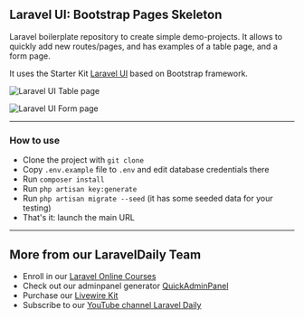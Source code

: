 ## Laravel UI: Bootstrap Pages Skeleton

Laravel boilerplate repository to create simple demo-projects. It allows to quickly add new routes/pages, and has examples of a table page, and a form page.

It uses the Starter Kit [Laravel UI](https://github.com/laravel/ui) based on Bootstrap framework.

![Laravel UI Table page](https://laraveldaily.com/wp-content/uploads/2021/09/Screenshot-2021-09-19-at-09.45.09.png)

![Laravel UI Form page](https://laraveldaily.com/wp-content/uploads/2021/09/Screenshot-2021-09-19-at-09.44.58.png)

-----

### How to use

- Clone the project with `git clone`
- Copy `.env.example` file to `.env` and edit database credentials there
- Run `composer install`
- Run `php artisan key:generate`
- Run `php artisan migrate --seed` (it has some seeded data for your testing)
- That's it: launch the main URL


---

## More from our LaravelDaily Team

- Enroll in our [Laravel Online Courses](https://laraveldaily.teachable.com/)
- Check out our adminpanel generator [QuickAdminPanel](https://quickadminpanel.com)
- Purchase our [Livewire Kit](https://livewirekit.com)
- Subscribe to our [YouTube channel Laravel Daily](https://www.youtube.com/channel/UCTuplgOBi6tJIlesIboymGA)
